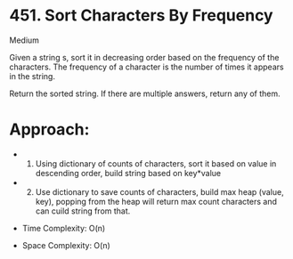 # 451. Sort Characters By Frequency

Medium

Given a string s, sort it in decreasing order based on the frequency of the characters. The frequency of a character is the number of times it appears in the string.

Return the sorted string. If there are multiple answers, return any of them.

# Approach:
- 1. Using dictionary of counts of characters, sort it based on value in descending order, build string based on key*value
- 2. Use dictionary to save counts of characters, build  max heap (value, key), popping from the heap will return max count characters and can cuild string from that. 

- Time Complexity: O(n)
- Space Complexity: O(n)